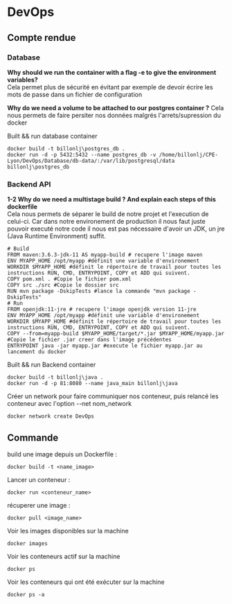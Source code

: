 # DevOps
## Compte rendue 
### Database
**Why should we run the container with a flag -e to give the environment variables?**  
Cela permet plus de sécurité en évitant par exemple de devoir écrire les mots de passe dans un fichier de configuration  

**Why do we need a volume to be attached to our postgres container ?**
Cela nous permets de faire persiter nos données malgrés l'arrets/supression du docker

Built && run database container
```Docker
docker build -t billonlj\postgres_db .
docker run -d -p 5432:5432 --name postgres_db -v /home/billonlj/CPE-Lyon/DevOps/Database/db-data/:/var/lib/postgresql/data billonlj\postgres_db
```
### Backend API
**1-2 Why do we need a multistage build ? And explain each steps of this dockerfile**  
Cela nous permets de séparer le build de notre projet et l'execution de celui-ci. Car dans notre environement de production il nous faut juste pouvoir executé notre code il nous est pas nécessaire d'avoir un JDK, un jre (Java Runtime Environment) suffit.
```Docker
# Build
FROM maven:3.6.3-jdk-11 AS myapp-build # recupere l'image maven 
ENV MYAPP_HOME /opt/myapp #définit une variable d'environement 
WORKDIR $MYAPP_HOME #définit le répertoire de travail pour toutes les instructions RUN, CMD, ENTRYPOINT, COPY et ADD qui suivent.
COPY pom.xml . #Copie le fichier pom.xml
COPY src ./src #Copie le dossier src
RUN mvn package -DskipTests #lance la commande "mvn package -DskipTests"
# Run
FROM openjdk:11-jre # recupere l'image openjdk version 11-jre 
ENV MYAPP_HOME /opt/myapp #définit une variable d'environement 
WORKDIR $MYAPP_HOME #définit le répertoire de travail pour toutes les instructions RUN, CMD, ENTRYPOINT, COPY et ADD qui suivent.
COPY --from=myapp-build $MYAPP_HOME/target/*.jar $MYAPP_HOME/myapp.jar #Copie le fichier .jar creer dans l'image précédentes 
ENTRYPOINT java -jar myapp.jar #execute le fichier myapp.jar au lancement du docker
```
Built && run Backend container
```Docker
docker build -t billonlj\java .
docker run -d -p 81:8080 --name java_main billonlj\java
```

Créer un network pour faire communiquer nos conteneur, puis relancé les conteneur avec l'option --net nom_network
```Docker
docker network create DevOps
```

## Commande
build une image depuis un Dockerfile : 
```Docker
docker build -t <name_image> 
```

Lancer un conteneur : 
```Docker
docker run <conteneur_name>
```

récuperer une image : 
```Docker
docker pull <image_name>
```

Voir les images disponibles sur la machine
```Docker
docker images
```

Voir les conteneurs actif sur la machine
```Docker
docker ps
```

Voir les conteneurs qui ont été exécuter sur la machine
```Docker
docker ps -a
```

